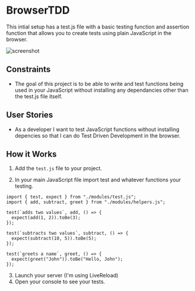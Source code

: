 # BrowserTDD

This intial setup has a test.js file with a basic testing function and assertion function that allows you to create tests using plain JavaScript in the browser.

![screenshot](https://github.com/myquite/testjs/blob/master/BrowserTDD-screenshot.png)

## Constraints

<!-- Constraints can be a good way to practice specific techniques or approaches -->

- The goal of this project is to be able to write and test functions being used in your JavaScript without installing any dependancies other than the test.js file itself.

## User Stories

<!-- Basic user story template -->

- As a developer I want to test JavaScript functions without installing depencies so that I can do Test Driven Development in the browser.

## How it Works

1. Add the `test.js` file to your project.

2. In your main JavaScript file import test and whatever functions your testing.

```JS
import { test, expect } from "./modules/test.js";
import { add, subtract, greet } from "./modules/helpers.js";

test(`adds two values`, add, () => {
  expect(add(1, 2)).toBe(3);
});

test(`subtracts two values`, subtract, () => {
  expect(subtract(10, 5)).toBe(5);
});

test(`greets a name`, greet, () => {
  expect(greet("John")).toBe("Hello, John");
});
```

3. Launch your server (I'm using LiveReload)
4. Open your console to see your tests.
